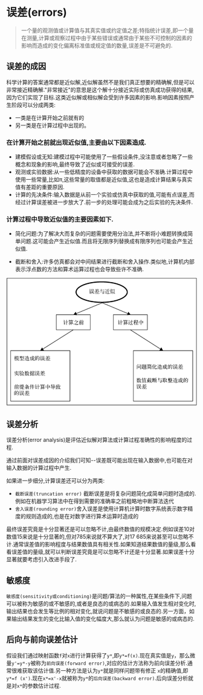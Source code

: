# 误差(errors)

> 一个量的观测值或计算值与其真实值或约定值之差;特指统计误差,即一个量在测量,计算或观察过程中由于某些错误或通常由于某些不可控制的因素的影响而造成的变化偏离标准值或规定值的数量,误差是不可避免的.


## 误差的成因

科学计算的答案通常都是近似解,近似解虽然不是我们真正想要的精确解,但是可以非常接近精确解."非常接近"的意思是这个解十分接近实际或仿真成功获得的结果,因为它们实现了目标.这类近似解或相似解会受到许多因素的影响.影响因素按照产生阶段可以分成两类:

+ 一类是在计算开始之前就有的
+ 另一类是在计算过程中出现的。

### 在计算开始之前就出现近似值,主要由以下因素造成.

+ 建模假设或无知:建模过程中可能使用了一些假设条件,没注意或者忽略了一些概念和现象的影响,最终导致了近似或可接受的误差.
+ 观测或实验数据:从一些低精度的设备中获取的数据可能会不准确.计算过程中使用一些常量,比如π,这些常量的取值都是近似值,这也是造成计算结果与真实值有差距的重要原因.
+ 计算的先决条件:输入数据是从前一个实验或仿真中获取的值,可能有点误差,而经过计算误差被进一步放大了.前一步的处理可能会成为之后实验的先决条件.

### 计算过程中导致近似值的主要因素如下.

+ 简化问题:为了解决大而复杂的问题需要使用分治法,并不断将小难题转换成简单问题.这可能会产生近似值.而且将无限序列替换成有限序列也可能会产生近似值.

+ 截断和舍入:许多仿真都会对中间结果进行截断和舍入操作.类似地,计算机内部表示浮点数的方法和算术运算过程也会导致些许不准确.

![误差的成因](source/误差的成因.png)

## 误差分析

误差分析(error analysis)是评估近似解对算法或计算过程准确性的影响程度的过程.

通过前面对误差成因的介绍我们可知--误差既可能出现在输入数据中,也可能在对输入数据的计算过程中产生.

如果进一步细分,计算误差还可以分为两类:

+ `截断误差(truncation error)` 截断误差是将复杂问题简化成简单问题时造成的.例如在机器学习算法中在得到需要的准确率之前粗略地中断算法迭代
+ `舍入误差(rounding error)`舍入误差是使用计算机计算时数字系统表示数字精度的规则造成的,也是在对数字进行算术运算时造成的

最终误差究竟是十分显著还是可以忽略不计,由最终数值的规模决定.例如误差10对数值15来说是十分显著的,但对785来说就不算大了,对17 685来说甚至可以忽略不计.通常误差值的影响程度与结果数值具有相关性.如果知道结果数值的量级,那么看看误差值的量级,就可以判断误差究竟是可以忽略不计还是十分显著.如果误差十分显著就要考虑引入改进手段了.

## 敏感度

`敏感度(sensitivity或conditioning)`是问题/算法的一种属性,在某些条件下,问题可以被称为敏感的或不敏感的,或者是良态的或病态的.如果输入值发生相对变化时,输出结果也会发生等比例的相对变化,就说问题是不敏感的或良态的.另一方面，如果输出结果发生的变化比输入值的变化幅度大,那么就认为问题是敏感的或病态的.

## 后向与前向误差估计

假设我们通过映射函数`f`对`x`进行计算获得了`y*`,即`y*=f(x)`.现在真实值是`y`，那么微量`y'=y*-y`被称为`前向误差(forward error)`,对应的估计方法称为前向误差分析.通常很难获取该估计值.另一种方法是认为`y*`就是同样问题带有修正 `x`的精确值,即`y*=f (x')`.现在`x*=x'-x`就被称为`y*`的`后向误差(backward error)`.后向误差分析就是对`x*`的参数估计过程.
